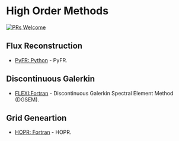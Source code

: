 # High Order Methods

[![PRs Welcome](https://img.shields.io/badge/PRs-welcome-brightgreen.svg?style=flat-square)](http://makeapullrequest.com)


## Flux Reconstruction
* [PyFR: Python](https://github.com/PyFR/PyFR) - PyFR.

## Discontinuous Galerkin
* [FLEXI:Fortran](https://github.com/flexi-framework/flexi) - Discontinuous Galerkin Spectral Element Method (DGSEM).

## Grid Geneartion
* [HOPR: Fortran](https://github.com/flexi-framework/hopr) - HOPR.